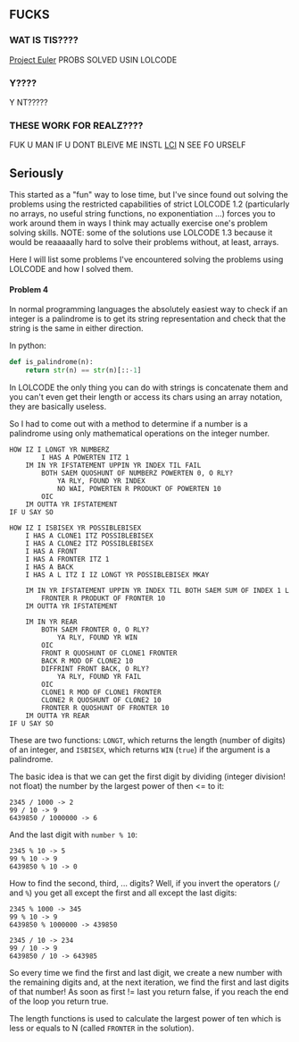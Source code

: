 ## FUCKS

### WAT IS TIS????
[Project Euler](https://projecteuler.net) PROBS SOLVED USIN LOLCODE

### Y????
Y NT?????

### THESE WORK FOR REALZ????
FUK U MAN IF U DONT BLEIVE ME INSTL [LCI](https://github.com/justinmeza/lci) N
SEE FO URSELF

## Seriously
This started as a "fun" way to lose time, but I've since found out
solving the problems using the restricted capabilities of strict LOLCODE 1.2
(particularly no arrays, no useful string functions, no exponentiation ...)
forces you to work around them in ways I think may actually exercise
one's problem solving skills.
NOTE: some of the solutions use LOLCODE 1.3 because it would be reaaaaally hard
to solve their problems without, at least, arrays.

Here I will list some problems I've encountered solving the problems using
LOLCODE and how I solved them.

#### Problem 4
In normal programming languages the absolutely easiest way to check if an
integer is a palindrome is to get its string representation and check that the
string is the same in either direction.

In python:

```python
def is_palindrome(n):
    return str(n) == str(n)[::-1]
```

In LOLCODE the only thing you can do with strings is concatenate them and you
can't even get their length or access its chars using an array notation,
they are basically useless.

So I had to come out with a method to determine if a number is a palindrome
using only mathematical operations on the integer number.

```lolcode
HOW IZ I LONGT YR NUMBERZ
        I HAS A POWERTEN ITZ 1
    IM IN YR IFSTATEMENT UPPIN YR INDEX TIL FAIL
        BOTH SAEM QUOSHUNT OF NUMBERZ POWERTEN 0, O RLY?
            YA RLY, FOUND YR INDEX
            NO WAI, POWERTEN R PRODUKT OF POWERTEN 10
        OIC
    IM OUTTA YR IFSTATEMENT
IF U SAY SO

HOW IZ I ISBISEX YR POSSIBLEBISEX
    I HAS A CLONE1 ITZ POSSIBLEBISEX
    I HAS A CLONE2 ITZ POSSIBLEBISEX
    I HAS A FRONT
    I HAS A FRONTER ITZ 1
    I HAS A BACK
    I HAS A L ITZ I IZ LONGT YR POSSIBLEBISEX MKAY

    IM IN YR IFSTATEMENT UPPIN YR INDEX TIL BOTH SAEM SUM OF INDEX 1 L
        FRONTER R PRODUKT OF FRONTER 10
    IM OUTTA YR IFSTATEMENT

    IM IN YR REAR
        BOTH SAEM FRONTER 0, O RLY?
            YA RLY, FOUND YR WIN
        OIC
        FRONT R QUOSHUNT OF CLONE1 FRONTER
        BACK R MOD OF CLONE2 10
        DIFFRINT FRONT BACK, O RLY?
            YA RLY, FOUND YR FAIL
        OIC
        CLONE1 R MOD OF CLONE1 FRONTER
        CLONE2 R QUOSHUNT OF CLONE2 10
        FRONTER R QUOSHUNT OF FRONTER 10
    IM OUTTA YR REAR
IF U SAY SO
```

These are two functions: `LONGT`, which returns the length (number of digits)
of an integer, and `ISBISEX`, which returns `WIN` (`true`) if the argument
is a palindrome.

The basic idea is that we can get the first digit by dividing
(integer division! not float) the number by the largest power of then <= to it:

```
2345 / 1000 -> 2
99 / 10 -> 9
6439850 / 1000000 -> 6
```

And the last digit with `number % 10`:

```
2345 % 10 -> 5
99 % 10 -> 9
6439850 % 10 -> 0
```

How to find the second, third, ... digits?
Well, if you invert the operators (`/` and `%`)
you get all except the first and all except the last digits:

```
2345 % 1000 -> 345
99 % 10 -> 9
6439850 % 1000000 -> 439850

2345 / 10 -> 234
99 / 10 -> 9
6439850 / 10 -> 643985
```

So every time we find the first and last digit, we create a new number with
the remaining digits and, at the next iteration, we find the first and
last digits of that number! As soon as first != last you return false,
if you reach the end of the loop you return true.

The length functions is used to calculate the largest power of ten which is less
or equals to N (called `FRONTER` in the solution).
